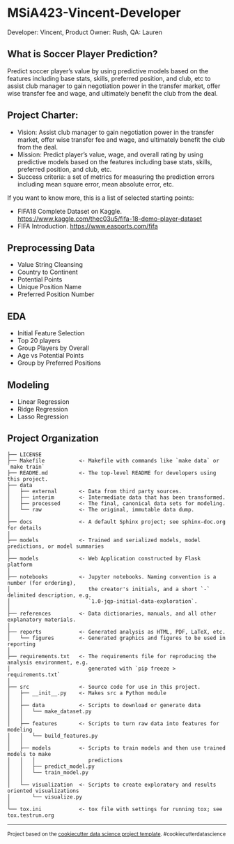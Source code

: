 # MSiA423-Vincent-Developer
Developer: Vincent, Product Owner: Rush, QA: Lauren


What is Soccer Player Prediction?
--------------

Predict soccer player’s value by using predictive models based on the features including base stats, skills, preferred position, and club, etc to assist club manager to gain negotiation power in the transfer market, offer wise transfer fee and wage, and ultimately benefit the club from the deal.

Project Charter:
--------------

* Vision: Assist club manager to gain negotiation power in the transfer market, offer wise transfer fee and wage, and ultimately benefit the club from the deal.
* Mission: Predict player’s value, wage, and overall rating by using predictive models based on the features including base stats, skills, preferred position, and club, etc.
* Success criteria: a set of metrics for measuring the prediction errors including mean square error, mean absolute error, etc.


If you want to know more, this is a list of selected starting points:

* FIFA18 Complete Dataset on Kaggle. https://www.kaggle.com/thec03u5/fifa-18-demo-player-dataset
* FIFA Introduction. https://www.easports.com/fifa

Preprocessing Data
--------------

* Value String Cleansing
* Country to Continent
* Potential Points
* Unique Position Name
* Preferred Position Number

EDA
--------------

* Initial Feature Selection
* Top 20 players
* Group Players by Overall
* Age vs Potential Points
* Group by Preferred Positions

Modeling
--------------
* Linear Regression
* Ridge Regression
* Lasso Regression



Project Organization
------------

    ├── LICENSE
    ├── Makefile           <- Makefile with commands like `make data` or `make train`
    ├── README.md          <- The top-level README for developers using this project.
    ├── data
    │   ├── external       <- Data from third party sources.
    │   ├── interim        <- Intermediate data that has been transformed.
    │   ├── processed      <- The final, canonical data sets for modeling.
    │   └── raw            <- The original, immutable data dump.
    │
    ├── docs               <- A default Sphinx project; see sphinx-doc.org for details
    │
    ├── models             <- Trained and serialized models, model predictions, or model summaries
    │
    ├── models             <- Web Application constructed by Flask platform
    │
    ├── notebooks          <- Jupyter notebooks. Naming convention is a number (for ordering),
    │                         the creator's initials, and a short `-` delimited description, e.g.
    │                         `1.0-jqp-initial-data-exploration`.
    │
    ├── references         <- Data dictionaries, manuals, and all other explanatory materials.
    │
    ├── reports            <- Generated analysis as HTML, PDF, LaTeX, etc.
    │   └── figures        <- Generated graphics and figures to be used in reporting
    │
    ├── requirements.txt   <- The requirements file for reproducing the analysis environment, e.g.
    │                         generated with `pip freeze > requirements.txt`
    │
    ├── src                <- Source code for use in this project.
    │   ├── __init__.py    <- Makes src a Python module
    │   │
    │   ├── data           <- Scripts to download or generate data
    │   │   └── make_dataset.py
    │   │
    │   ├── features       <- Scripts to turn raw data into features for modeling
    │   │   └── build_features.py
    │   │
    │   ├── models         <- Scripts to train models and then use trained models to make
    │   │   │                 predictions
    │   │   ├── predict_model.py
    │   │   └── train_model.py
    │   │
    │   └── visualization  <- Scripts to create exploratory and results oriented visualizations
    │       └── visualize.py
    │
    └── tox.ini            <- tox file with settings for running tox; see tox.testrun.org


--------

<p><small>Project based on the <a target="_blank" href="https://drivendata.github.io/cookiecutter-data-science/">cookiecutter data science project template</a>. #cookiecutterdatascience</small></p>
